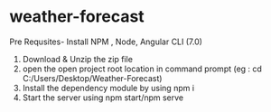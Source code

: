 # weather-forecast
Pre Requsites- Install NPM , Node, Angular CLI (7.0)
1. Download & Unzip the  zip file 
2. open the open project root location in command prompt (eg : cd C:/Users/Desktop/Weather-Forecast)
3. Install the dependency module by using npm i 
4. Start the server using npm start/npm serve

